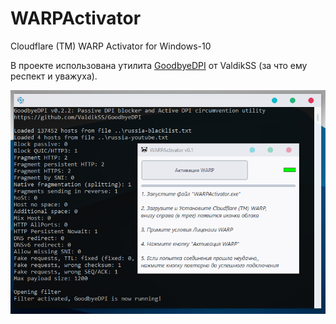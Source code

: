 # WARPActivator
Cloudflare (TM) WARP Activator for Windows-10

В проекте использована утилита [GoodbyeDPI](https://github.com/ValdikSS/GoodbyeDPI) от ValdikSS (за что ему респект и уважуха).

![](https://github.com/AKotov-dev/WARPActivator/blob/main/ScreenShot1.png)
